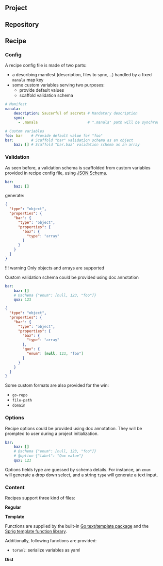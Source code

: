 ## Project

## Repository

## Recipe

### Config

A recipe config file is made of two parts:

* a describing manifest (description, files to sync,...) handled by a fixed `manala` map key
* some custom variables serving two purposes:
    * provide default values
    * scaffold validation schema

```yaml
# Manifest
manala:
    description: Saucerful of secrets # Mandatory description
    sync:
      - .manala                       # ".manala" path will be synchronized on project

# Custom variables
foo: bar    # Provide default value for "foo"
bar:        # Scaffold "bar" validation schema as an object
    baz: [] # Scaffold "bar.baz" validation schema as an array
```

### Validation

As seen before, a validation schema is scaffolded from custom variables provided in recipe config file, using [JSON Schema](https://json-schema.org/).

```yaml
bar:
    baz: []
```

generate:

```json
{
  "type": "object",
  "properties": {
    "bar": {
      "type": "object",
      "properties": {
        "baz": {
          "type": "array"
        }
      }
    }
  }
}
```

!!! warning
    Only objects and arrays are supported

Custom validation schema could be provided using doc annotation 

```yaml
bar:
    baz: []
    # @schema {"enum": [null, 123, "foo"]}
    qux: 123
```

```json
{
  "type": "object",
  "properties": {
    "bar": {
      "type": "object",
      "properties": {
        "baz": {
          "type": "array"
        },
        "qux": {
          "enum": [null, 123, "foo"]
        }
      }
    }
  }
}
```

Some custom formats are also provided for the win:

* `go-repo`
* `file-path`
* `domain` 

### Options

Recipe options could be provided using doc annotation. They will be prompted to user during a project initialization.

```yaml
bar:
    baz: []
    # @schema {"enum": [null, 123, "foo"]}
    # @option {"label": "Qux value"} 
    qux: 123
```

Options fields type are guessed by schema details. For instance, an `enum` will  generate a drop down select, and a 
string `type` will generate a text input.

### Content

Recipes support three kind of files:

**Regular**

**Template**

Functions are supplied by the built-in [Go text/template package](https://golang.org/pkg/text/template/) and the
[Sprig template function library](http://masterminds.github.io/sprig/).

Additionally, following functions are provided:
* `toYaml`: serialize variables as yaml

**Dist**
